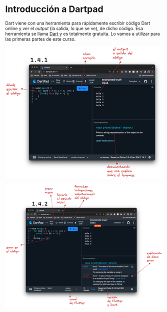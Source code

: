# Introducción a Dartpad

Dart viene con una herramienta para rápidamente escribir código Dart online y ver el _output_ (la salida, lo que se ve), de dicho código. Esa herramienta se llama [Dart](https://dartpad.dev) y es totalmente gratuita. Lo vamos a utilizar para las primeras partes de este curso.

![Dartpad basics](../assets/1.4.1_dartpad_basics.png)

![Dartpad basics errors and rest](../assets/1.4.2_dartpad_basics_errors_and_rest.png)